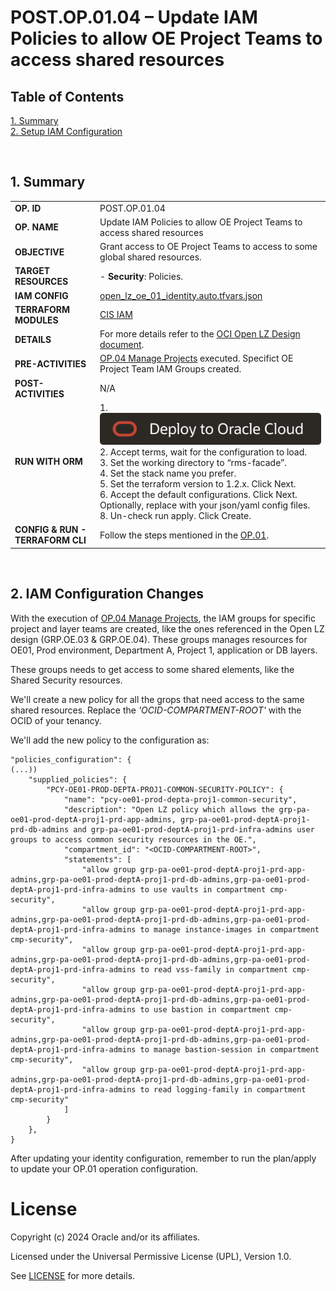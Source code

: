 # POST.OP.01.04 – Update IAM Policies to allow OE Project Teams to access shared resources

## **Table of Contents**

[1. Summary](#1-summary)</br>
[2. Setup IAM Configuration](#2-setup-iam-configuration)</br>

&nbsp; 

## **1. Summary**

| |  |
|---|---| 
| **OP. ID** | POST.OP.01.04 |
| **OP. NAME** | Update IAM Policies to allow OE Project Teams to access shared resources | 
| **OBJECTIVE** | Grant access to OE Project Teams to access to some global shared resources. |
| **TARGET RESOURCES** | - **Security**: Policies. |
| **IAM CONFIG**| [open_lz_oe_01_identity.auto.tfvars.json](open_lz_oe_01_identity.auto.tfvars.json)|
| **TERRAFORM MODULES**| [CIS IAM](https://github.com/oracle-quickstart/terraform-oci-cis-landing-zone-iam) |
| **DETAILS** |  For more details refer to the [OCI Open LZ Design document](../../../../design/OCI_Open_LZ.pdf).|
| **PRE-ACTIVITIES** | [OP.04 Manage Projects](../../op04_manage_projects/readme.md) executed. Specifict OE Project Team IAM Groups created. |
| **POST-ACTIVITIES** | N/A |
| **RUN WITH ORM** | 1. [![Deploy_To_OCI](../../../../images/DeployToOCI.svg)](https://cloud.oracle.com/resourcemanager/stacks/create?zipUrl=https://github.com/oracle-quickstart/terraform-oci-landing-zones-orchestrator/archive/refs/tags/v2.0.0.zip&zipUrlVariables={"input_config_files_urls":"https://raw.githubusercontent.com/oracle-quickstart/terraform-oci-open-lz/master/examples/oci-open-lz/op01_manage_shared_services/open_lz_shared_identity.auto.tfvars.json,https://raw.githubusercontent.com/oracle-quickstart/terraform-oci-open-lz/master/examples/oci-open-lz/op01_manage_shared_services/open_lz_shared_network.auto.tfvars.json"})  </br>2. Accept terms,  wait for the configuration to load. </br>3. Set the working directory to “rms-facade”. </br>4. Set the stack name you prefer.</br>5. Set the terraform version to 1.2.x. Click Next. </br>6. Accept the default configurations. Click Next. Optionally, replace with your json/yaml config files. </br>8. Un-check run apply. Click Create.|
| **CONFIG & RUN - TERRAFORM CLI** | Follow the steps mentioned in the [OP.01](../readme.md). |

&nbsp; 

## **2. IAM Configuration Changes**

With the execution of [OP.04 Manage Projects](../../op04_manage_projects/readme.md), the IAM groups for specific project and layer teams are created, like the ones referenced in the Open LZ design (GRP.OE.03 & GRP.OE.04). These groups manages resources for OE01, Prod environment, Department A, Project 1, application or DB layers.

These groups needs to get access to some shared elements, like the Shared Security resources.

We'll create a new policy for all the grops that need access to the same shared resources. Replace the *'OCID-COMPARTMENT-ROOT'* with the OCID of your tenancy.

We'll add the new policy to the configuration as:

```
"policies_configuration": {
(...))
    "supplied_policies": {
        "PCY-OE01-PROD-DEPTA-PROJ1-COMMON-SECURITY-POLICY": {
            "name": "pcy-oe01-prod-depta-proj1-common-security",
            "description": "Open LZ policy which allows the grp-pa-oe01-prod-deptA-proj1-prd-app-admins, grp-pa-oe01-prod-deptA-proj1-prd-db-admins and grp-pa-oe01-prod-deptA-proj1-prd-infra-admins user groups to access common security resources in the OE.",
            "compartment_id": "<OCID-COMPARTMENT-ROOT>",
            "statements": [
                "allow group grp-pa-oe01-prod-deptA-proj1-prd-app-admins,grp-pa-oe01-prod-deptA-proj1-prd-db-admins,grp-pa-oe01-prod-deptA-proj1-prd-infra-admins to use vaults in compartment cmp-security",
                "allow group grp-pa-oe01-prod-deptA-proj1-prd-app-admins,grp-pa-oe01-prod-deptA-proj1-prd-db-admins,grp-pa-oe01-prod-deptA-proj1-prd-infra-admins to manage instance-images in compartment cmp-security",
                "allow group grp-pa-oe01-prod-deptA-proj1-prd-app-admins,grp-pa-oe01-prod-deptA-proj1-prd-db-admins,grp-pa-oe01-prod-deptA-proj1-prd-infra-admins to read vss-family in compartment cmp-security",
                "allow group grp-pa-oe01-prod-deptA-proj1-prd-app-admins,grp-pa-oe01-prod-deptA-proj1-prd-db-admins,grp-pa-oe01-prod-deptA-proj1-prd-infra-admins to use bastion in compartment cmp-security",
                "allow group grp-pa-oe01-prod-deptA-proj1-prd-app-admins,grp-pa-oe01-prod-deptA-proj1-prd-db-admins,grp-pa-oe01-prod-deptA-proj1-prd-infra-admins to manage bastion-session in compartment cmp-security",
                "allow group grp-pa-oe01-prod-deptA-proj1-prd-app-admins,grp-pa-oe01-prod-deptA-proj1-prd-db-admins,grp-pa-oe01-prod-deptA-proj1-prd-infra-admins to read logging-family in compartment cmp-security"
            ]
        }
    },
}
```

After updating your identity configuration, remember to run the plan/apply to update your OP.01 operation configuration.

# License

Copyright (c) 2024 Oracle and/or its affiliates.

Licensed under the Universal Permissive License (UPL), Version 1.0.

See [LICENSE](LICENSE) for more details.